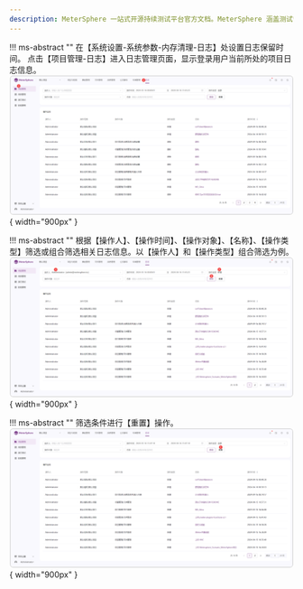 ```yaml
---
description: MeterSphere 一站式开源持续测试平台官方文档。MeterSphere 涵盖测试管理、接口测试、UI 测试和性能测试等功能，全面兼容 JMeter、Selenium 等主流开源标准，有效助力开发和测试团队充分利用云弹性进行高度可 扩展的自动化测试，加速高质量的软件交付。
---
```


!!! ms-abstract ""
    在【系统设置-系统参数-内存清理-日志】处设置日志保留时间。
    点击【项目管理-日志】进入日志管理页面，显示登录用户当前所处的项目日志信息。
![!操作日志页面](../../img/project_management/log/操作日志页面.png){ width="900px" }

!!! ms-abstract ""
    根据【操作人】、【操作时间】、【操作对象】、【名称】、【操作类型】筛选或组合筛选相关日志信息。以【操作人】和【操作类型】组合筛选为例。
![!查询功能](../../img/project_management/log/查询功能.png){ width="900px" }

!!! ms-abstract ""
    筛选条件进行【重置】操作。
![!重置操作](../../img/project_management/log/重置操作.png){ width="900px" }